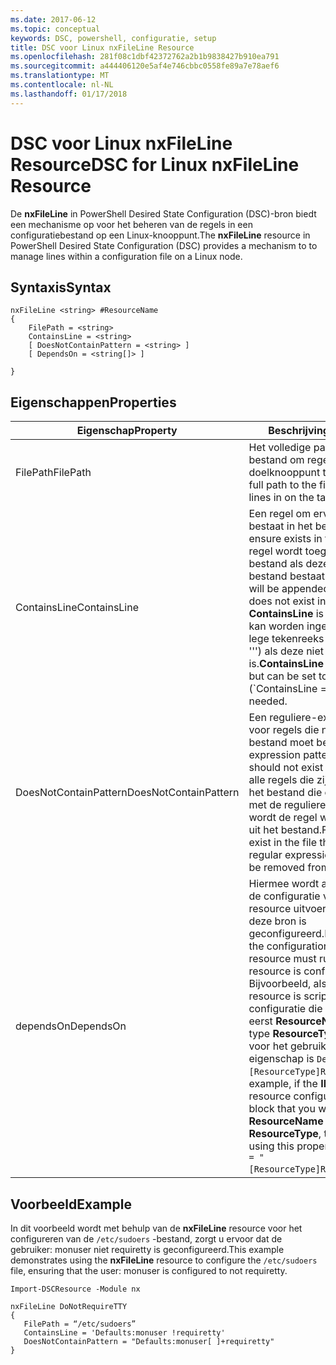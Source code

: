 ```yaml
---
ms.date: 2017-06-12
ms.topic: conceptual
keywords: DSC, powershell, configuratie, setup
title: DSC voor Linux nxFileLine Resource
ms.openlocfilehash: 281f08c1dbf42372762a2b1b9838427b910ea791
ms.sourcegitcommit: a444406120e5af4e746cbbc0558fe89a7e78aef6
ms.translationtype: MT
ms.contentlocale: nl-NL
ms.lasthandoff: 01/17/2018
---
```

# <a name="dsc-for-linux-nxfileline-resource"></a><span data-ttu-id="cd8bb-103">DSC voor Linux nxFileLine Resource</span><span class="sxs-lookup"><span data-stu-id="cd8bb-103">DSC for Linux nxFileLine Resource</span></span>

<span data-ttu-id="cd8bb-104">De **nxFileLine** in PowerShell Desired State Configuration (DSC)-bron biedt een mechanisme op voor het beheren van de regels in een configuratiebestand op een Linux-knooppunt.</span><span class="sxs-lookup"><span data-stu-id="cd8bb-104">The **nxFileLine** resource in PowerShell Desired State Configuration (DSC) provides a mechanism to to manage lines within a configuration file on a Linux node.</span></span>

## <a name="syntax"></a><span data-ttu-id="cd8bb-105">Syntaxis</span><span class="sxs-lookup"><span data-stu-id="cd8bb-105">Syntax</span></span>

```
nxFileLine <string> #ResourceName
{
    FilePath = <string>
    ContainsLine = <string>
    [ DoesNotContainPattern = <string> ]
    [ DependsOn = <string[]> ]

}
```

## <a name="properties"></a><span data-ttu-id="cd8bb-106">Eigenschappen</span><span class="sxs-lookup"><span data-stu-id="cd8bb-106">Properties</span></span>

|  <span data-ttu-id="cd8bb-107">Eigenschap</span><span class="sxs-lookup"><span data-stu-id="cd8bb-107">Property</span></span> |  <span data-ttu-id="cd8bb-108">Beschrijving</span><span class="sxs-lookup"><span data-stu-id="cd8bb-108">Description</span></span> | 
|---|---|
| <span data-ttu-id="cd8bb-109">FilePath</span><span class="sxs-lookup"><span data-stu-id="cd8bb-109">FilePath</span></span>| <span data-ttu-id="cd8bb-110">Het volledige pad naar het bestand om regels in in het doelknooppunt te beheren.</span><span class="sxs-lookup"><span data-stu-id="cd8bb-110">The full path to the file to manage lines in on the target node.</span></span>| 
| <span data-ttu-id="cd8bb-111">ContainsLine</span><span class="sxs-lookup"><span data-stu-id="cd8bb-111">ContainsLine</span></span>| <span data-ttu-id="cd8bb-112">Een regel om ervoor te zorgen bestaat in het bestand.</span><span class="sxs-lookup"><span data-stu-id="cd8bb-112">A line to ensure exists in the file.</span></span> <span data-ttu-id="cd8bb-113">Deze regel wordt toegevoegd aan het bestand als deze niet in het bestand bestaat nog.</span><span class="sxs-lookup"><span data-stu-id="cd8bb-113">This line will be appended to the file if it does not exist in the file.</span></span> <span data-ttu-id="cd8bb-114">**ContainsLine** is verplicht, maar kan worden ingesteld op een lege tekenreeks ('ContainsLine = ''') als deze niet nodig is.</span><span class="sxs-lookup"><span data-stu-id="cd8bb-114">**ContainsLine** is mandatory, but can be set to an empty string (\`ContainsLine = ‘’\`\`) if it is not needed.</span></span>| 
| <span data-ttu-id="cd8bb-115">DoesNotContainPattern</span><span class="sxs-lookup"><span data-stu-id="cd8bb-115">DoesNotContainPattern</span></span>| <span data-ttu-id="cd8bb-116">Een reguliere-expressiepatroon voor regels die niet in het bestand moet bestaan.</span><span class="sxs-lookup"><span data-stu-id="cd8bb-116">A regular expression pattern for lines that should not exist in the file.</span></span> <span data-ttu-id="cd8bb-117">Voor alle regels die zijn opgenomen in het bestand die overeenkomen met de reguliere expressie, wordt de regel wordt verwijderd uit het bestand.</span><span class="sxs-lookup"><span data-stu-id="cd8bb-117">For any lines that exist in the file that match this regular expression, the line will be removed from the file.</span></span>| 
| <span data-ttu-id="cd8bb-118">dependsOn</span><span class="sxs-lookup"><span data-stu-id="cd8bb-118">DependsOn</span></span> | <span data-ttu-id="cd8bb-119">Hiermee wordt aangegeven dat de configuratie van een andere resource uitvoeren moet voordat deze bron is geconfigureerd.</span><span class="sxs-lookup"><span data-stu-id="cd8bb-119">Indicates that the configuration of another resource must run before this resource is configured.</span></span> <span data-ttu-id="cd8bb-120">Bijvoorbeeld, als de **ID** van de resource is scriptblok configuratie die u wilt uitvoeren eerst **ResourceName** en het type **ResourceType**, de syntaxis voor het gebruik van deze de eigenschap is `DependsOn = "[ResourceType]ResourceName"`.</span><span class="sxs-lookup"><span data-stu-id="cd8bb-120">For example, if the **ID** of the resource configuration script block that you want to run first is **ResourceName** and its type is **ResourceType**, the syntax for using this property is `DependsOn = "[ResourceType]ResourceName"`.</span></span>| 

## <a name="example"></a><span data-ttu-id="cd8bb-121">Voorbeeld</span><span class="sxs-lookup"><span data-stu-id="cd8bb-121">Example</span></span>

<span data-ttu-id="cd8bb-122">In dit voorbeeld wordt met behulp van de **nxFileLine** resource voor het configureren van de `/etc/sudoers` -bestand, zorgt u ervoor dat de gebruiker: monuser niet requiretty is geconfigureerd.</span><span class="sxs-lookup"><span data-stu-id="cd8bb-122">This example demonstrates using the **nxFileLine** resource to configure the `/etc/sudoers` file, ensuring that the user: monuser is configured to not requiretty.</span></span>

```
Import-DSCResource -Module nx 

nxFileLine DoNotRequireTTY
{
   FilePath = “/etc/sudoers”
   ContainsLine = 'Defaults:monuser !requiretty'
   DoesNotContainPattern = "Defaults:monuser[ ]+requiretty"
} 
```

